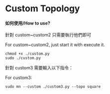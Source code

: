# Custom Topology

#### 如何使用/How to use?

針對 custom~custom2 只需要執行他們即可

For custom~custom2, just start it with execute it.

``` shell
chmod +x ./custom.py
sudo ./custom.py
```



針對 custom3 需要輸入以下指令：

For custom3:

``` shell
sudo mn --custom ./custom3.py --topo square
```


